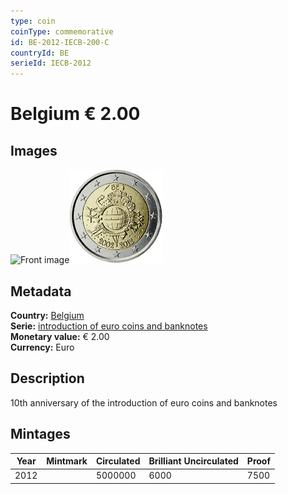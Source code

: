 ```yaml
---
type: coin
coinType: commemorative
id: BE-2012-IECB-200-C
countryId: BE
serieId: IECB-2012
---
```


# Belgium € 2.00

## Images

<img src="../../Images/common-2007-200.png" height="150" alt="Front image"><img src="Images/BE-2012-200.webp" height="150" alt="Back image">

## Metadata

**Country:** [Belgium](../../Countries/Belgium/index.md)\
**Serie:** [introduction of euro coins and banknotes](index.md)\
**Monetary value:** € 2.00\
**Currency:** Euro

## Description

10th anniversary of the introduction of euro coins and banknotes

## Mintages

| Year | Mintmark | Circulated | Brilliant Uncirculated | Proof |
| ---- | -------- | ---------- | ---------------------- | ----- |
| 2012 |  | 5000000 | 6000 | 7500 |
